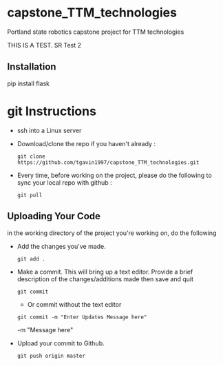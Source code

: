 # capstone_TTM_technologies
Portland state robotics capstone project for TTM technologies

THIS IS A TEST. SR
Test 2

## Installation
pip install flask

# git Instructions

* ssh into a Linux server
* Download/clone the repo if you haven't already :

    `git clone https://github.com/tgavin1997/capstone_TTM_technologies.git`

* Every time, before working on the project, please do the following to sync your local repo with github :
    
    `git pull`

## Uploading Your Code

in the working directory of the project you're working on, do the following
*  Add the changes you've made.

    `git add .`

*  Make a commit. This will bring up a text editor. Provide a brief description of the changes/additions made then save and quit

    `git commit`
    
    * Or commit without the text editor

    `git commit -m "Enter Updates Message here"`
    
    -m "Message here"


*  Upload your commit to Github.

    `git push origin master`
